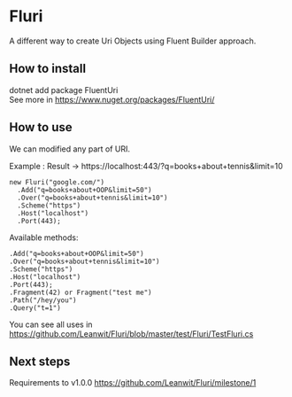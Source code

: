 # Fluri
A different way to create Uri Objects using Fluent Builder approach.

## How to install
dotnet add package FluentUri<br>
See more in https://www.nuget.org/packages/FluentUri/


## How to use
We can modified any part of URI.

Example : Result -> https://localhost:443/?q=books+about+tennis&limit=10
```
new Fluri("google.com/")
  .Add("q=books+about+OOP&limit=50")
  .Over("q=books+about+tennis&limit=10")
  .Scheme("https")
  .Host("localhost")
  .Port(443);
```

Available methods:
```
.Add("q=books+about+OOP&limit=50")
.Over("q=books+about+tennis&limit=10")
.Scheme("https")
.Host("localhost")
.Port(443);
.Fragment(42) or Fragment("test me")
.Path("/hey/you")
.Query("t=1")
```

You can see all uses in https://github.com/Leanwit/Fluri/blob/master/test/Fluri/TestFluri.cs

## Next steps
Requirements to v1.0.0
https://github.com/Leanwit/Fluri/milestone/1
